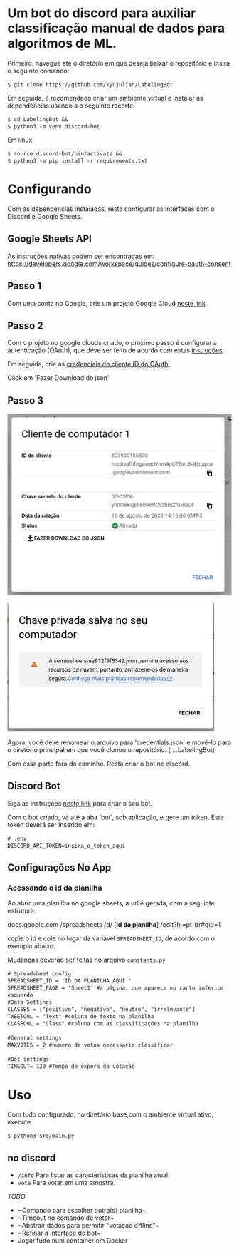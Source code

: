 # Um bot do discord para auxiliar classificação manual de dados para algoritmos de ML.

Primeiro, navegue até o diretório em que deseja baixar o repositório e insira o seguinte comando:

```
$ git clone https://github.com/kyujulian/LabelingBot
```

Em seguida, é recomendado criar um ambiente virtual e instalar as dependências usando a o seguinte recorte:
```
$ cd LabelingBot &&
$ python3 -m venv discord-bot 
```

Em linux:

```
$ source discord-bot/bin/activate &&
$ python3 -m pip install -r requirements.txt
```

# Configurando

Com as dependências instaladas,  resta configurar as interfaces com o Discord e Google Sheets.

## Google Sheets API

As instruções nativas podem ser encontradas em: https://developers.google.com/workspace/guides/configure-oauth-consent


## Passo 1

Com uma conta no Google, crie um projeto Google Cloud [neste link](https://developers.google.com/workspace/guides/create-project) .

## Passo 2

Com o projeto no google clouds criado, o próximo passo é configurar a autenticação (OAuth), que deve ser feito de acordo com estas [instruções](https://developers.google.com/workspace/guides/configure-oauth-consent?hl=pt-br).

Em seguida, crie as [credenciais do cliente ID do OAuth.](https://developers.google.com/workspace/guides/create-credentials?hl=pt-br)

Click em 'Fazer Download do json'


## Passo 3
![client download screen](https://github.com/kyujulian/LabelingBot/blob/master/readme/download_client.png)

![client name screen](https://github.com/kyujulian/LabelingBot/blob/master/readme/rename.png)

Agora, você deve renomear o arquivo para 'credentials.json' e movê-lo para o diretório principal em que você clonou o repositório. ( ...LabelingBot)


Com essa parte fora do caminho. Resta criar o bot no discord.

## Discord Bot
Siga as instruções [neste link](https://discordpy.readthedocs.io/en/stable/discord.html) para criar o seu bot.

Com o bot criado, vá até a aba 'bot', sob aplicação, e gere um token.
Este token deverá ser inserido em:
```[bash]
# .env
DISCORD_API_TOKEN=insira_o_token_aqui
```

## Configurações No App

### Acessando o id da planilha
Ao abrir uma planilha no google sheets, a url é gerada, com a seguinte estrutura:

docs.google.com /spreadsheets /d/ [**id da planilha**] /edit?hl=pt-br#gid=1

copie o id e cole no lugar da variável `SPREADSHEET_ID`, de acordo com o exemplo abaixo.

Mudanças deverão ser feitas no arquivo `constants.py`
```
# Spreadsheet config.
SPREADSHEET_ID = 'ID DA PLANILHA AQUI ' 
SPREADSHEET_PAGE = 'Sheet1' #a página, que aparece no canto inferior esquerdo
#Data Settings
CLASSES = ["positivo", "negativo", "neutro", "irrelevante"]
TWEETCOL = "Text" #coluna de texto na planilha
CLASSCOL = "Class" #coluna com as classificações na planilha

#General settings
MAXVOTES = 2 #numero de votos necessario classificar

#Bot settings
TIMEOUT= 120 #Tempo de expera da votação
```
# Uso

Com tudo configurado, no diretório base,com o ambiente virtual ativo, execute
```
$ python3 src/main.py
```


## no discord
- `/info` Para listar as características da planilha atual
- `vote` Para votar em uma amostra.

_TODO_
 - ~Comando para escolher outra(s) planilha~
 - ~Timeout no comando de votar~
 - ~Abstrair dados para permitir "votação offline"~
 - ~Refinar a interface do bot~
 - Jogar tudo num container em Docker
